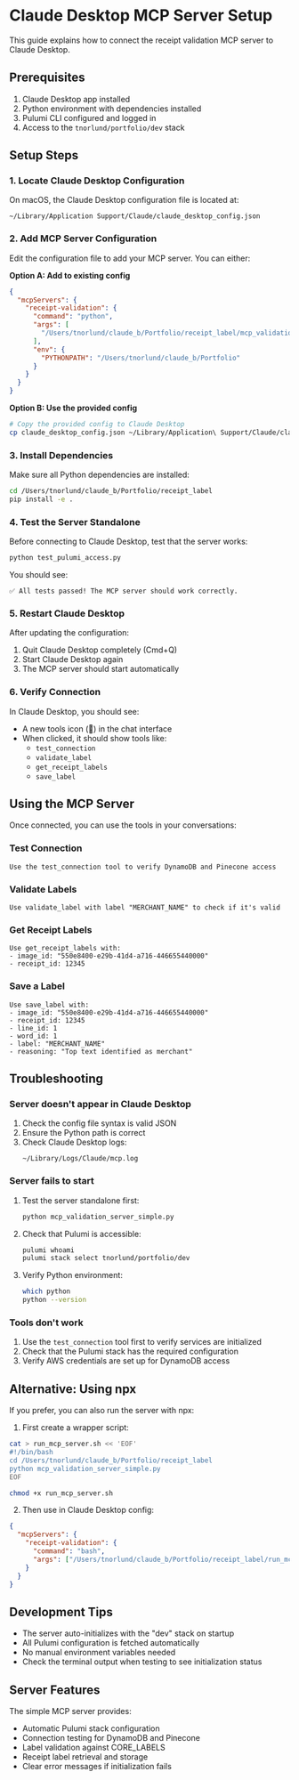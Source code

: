# Claude Desktop MCP Server Setup

This guide explains how to connect the receipt validation MCP server to Claude Desktop.

## Prerequisites

1. Claude Desktop app installed
2. Python environment with dependencies installed
3. Pulumi CLI configured and logged in
4. Access to the `tnorlund/portfolio/dev` stack

## Setup Steps

### 1. Locate Claude Desktop Configuration

On macOS, the Claude Desktop configuration file is located at:
```
~/Library/Application Support/Claude/claude_desktop_config.json
```

### 2. Add MCP Server Configuration

Edit the configuration file to add your MCP server. You can either:

**Option A: Add to existing config**
```json
{
  "mcpServers": {
    "receipt-validation": {
      "command": "python",
      "args": [
        "/Users/tnorlund/claude_b/Portfolio/receipt_label/mcp_validation_server_simple.py"
      ],
      "env": {
        "PYTHONPATH": "/Users/tnorlund/claude_b/Portfolio"
      }
    }
  }
}
```

**Option B: Use the provided config**
```bash
# Copy the provided config to Claude Desktop
cp claude_desktop_config.json ~/Library/Application\ Support/Claude/claude_desktop_config.json
```

### 3. Install Dependencies

Make sure all Python dependencies are installed:
```bash
cd /Users/tnorlund/claude_b/Portfolio/receipt_label
pip install -e .
```

### 4. Test the Server Standalone

Before connecting to Claude Desktop, test that the server works:
```bash
python test_pulumi_access.py
```

You should see:
```
✅ All tests passed! The MCP server should work correctly.
```

### 5. Restart Claude Desktop

After updating the configuration:
1. Quit Claude Desktop completely (Cmd+Q)
2. Start Claude Desktop again
3. The MCP server should start automatically

### 6. Verify Connection

In Claude Desktop, you should see:
- A new tools icon (🔧) in the chat interface
- When clicked, it should show tools like:
  - `test_connection`
  - `validate_label`
  - `get_receipt_labels`
  - `save_label`

## Using the MCP Server

Once connected, you can use the tools in your conversations:

### Test Connection
```
Use the test_connection tool to verify DynamoDB and Pinecone access
```

### Validate Labels
```
Use validate_label with label "MERCHANT_NAME" to check if it's valid
```

### Get Receipt Labels
```
Use get_receipt_labels with:
- image_id: "550e8400-e29b-41d4-a716-446655440000"
- receipt_id: 12345
```

### Save a Label
```
Use save_label with:
- image_id: "550e8400-e29b-41d4-a716-446655440000"
- receipt_id: 12345
- line_id: 1
- word_id: 1
- label: "MERCHANT_NAME"
- reasoning: "Top text identified as merchant"
```

## Troubleshooting

### Server doesn't appear in Claude Desktop

1. Check the config file syntax is valid JSON
2. Ensure the Python path is correct
3. Check Claude Desktop logs:
   ```
   ~/Library/Logs/Claude/mcp.log
   ```

### Server fails to start

1. Test the server standalone first:
   ```bash
   python mcp_validation_server_simple.py
   ```

2. Check that Pulumi is accessible:
   ```bash
   pulumi whoami
   pulumi stack select tnorlund/portfolio/dev
   ```

3. Verify Python environment:
   ```bash
   which python
   python --version
   ```

### Tools don't work

1. Use the `test_connection` tool first to verify services are initialized
2. Check that the Pulumi stack has the required configuration
3. Verify AWS credentials are set up for DynamoDB access

## Alternative: Using npx

If you prefer, you can also run the server with npx:

1. First create a wrapper script:
```bash
cat > run_mcp_server.sh << 'EOF'
#!/bin/bash
cd /Users/tnorlund/claude_b/Portfolio/receipt_label
python mcp_validation_server_simple.py
EOF

chmod +x run_mcp_server.sh
```

2. Then use in Claude Desktop config:
```json
{
  "mcpServers": {
    "receipt-validation": {
      "command": "bash",
      "args": ["/Users/tnorlund/claude_b/Portfolio/receipt_label/run_mcp_server.sh"]
    }
  }
}
```

## Development Tips

- The server auto-initializes with the "dev" stack on startup
- All Pulumi configuration is fetched automatically
- No manual environment variables needed
- Check the terminal output when testing to see initialization status

## Server Features

The simple MCP server provides:
- Automatic Pulumi stack configuration
- Connection testing for DynamoDB and Pinecone
- Label validation against CORE_LABELS
- Receipt label retrieval and storage
- Clear error messages if initialization fails